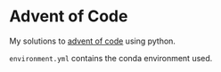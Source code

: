 # Advent of Code
My solutions to [advent of code](https://adventofcode.com/) using python.

`environment.yml` contains the conda environment used.
